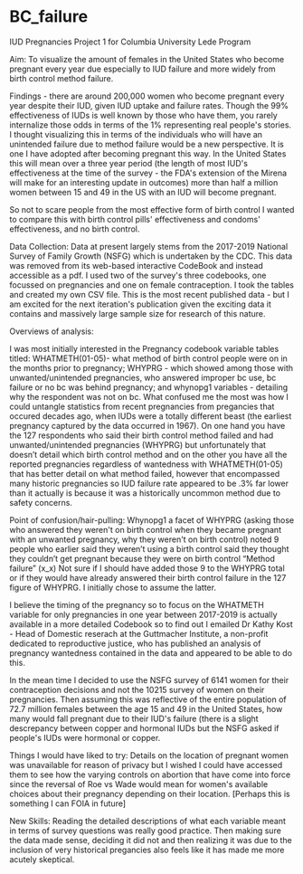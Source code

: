# BC_failure
IUD Pregnancies
Project 1 for Columbia University Lede Program

Aim: To visualize the amount of females in the United States who become pregnant every year due especially to IUD failure and more widely from birth control method failure.

Findings - there are around 200,000 women who become pregnant every year despite their IUD, given IUD uptake and failure rates. Though the 99% effectiveness of IUDs is well known by those who have them, you rarely internalize those odds in terms of the 1% representing real people's stories. I thought visualizing this in terms of the individuals who will have an unintended failure due to method failure would be a new perspective. It is one I have adopted after becoming pregnant this way. In the United States this will mean over a three year period (the length of most IUD's effectiveness at the time of the survey - the FDA's extension of the Mirena will make for an interesting update in outcomes) more than half a million women between 15 and 49 in the US with an IUD will become pregnant.

So not to scare people from the most effective form of birth control I wanted to compare this with birth control pills' effectiveness and condoms' effectiveness, and no birth control.

Data Collection: Data at present largely stems from the 2017-2019 National Survey of Family Growth (NSFG) which is undertaken by the CDC. This data was removed from its web-based interactive CodeBook and instead accessible as a pdf. I used two of the survey's three codebooks, one focussed on pregnancies and one on female contraception. I took the tables and created my own CSV file. This is the most recent published data - but I am excited for the next iteration's publication given the exciting data it contains and massively large sample size for research of this nature.

Overviews of analysis:

I was most initially interested in the Pregnancy codebook variable tables titled: WHATMETH(01-05)- what method of birth control people were on in the months prior to pregnancy; WHYPRG - which showed among those with unwanted/unintended pregnancies, who answered improper bc use, bc failure or no bc was behind pregnancy; and whynopg1 variables - detailing why the respondent was not on bc. What confused me the most was how I could untangle statistics from recent pregnancies from pregancies that occured decades ago, when IUDs were a totally different beast (the earliest pregnancy captured by the data occurred in 1967). On one hand you have the 127 respondents who said their birth control method failed and had unwanted/unintended pregnancies (WHYPRG) but unfortunately that doesn’t detail which birth control method and on the other you have all the reported pregnancies regardless of wantedness with WHATMETH(01-05) that has better detail on what method failed, however that encompassed many historic pregnancies so IUD failure rate appeared to be .3% far lower than it actually is because it was a historically uncommon method due to safety concerns.

Point of confusion/hair-pulling: Whynopg1 a facet of WHYPRG (asking those who answered they weren't on birth control when they became pregnant with an unwanted pregnancy, why they weren't on birth control) noted 9 people who earlier said they weren’t using a birth control said they thought they couldn’t get pregnant because they were on birth control “Method failure” (x_x) Not sure if I should have added those 9 to the WHYPRG total or if they would have already answered their birth control failure in the 127 figure of WHYPRG. I initially chose to assume the latter.

I believe the timing of the pregnancy so to focus on the WHATMETH variable for only pregnancies in one year between 2017-2019 is actually available in a more detailed Codebook so to find out I emailed Dr Kathy Kost - Head of Domestic reserach at the Guttmacher Institute, a non-profit dedicated to reproductive justice, who has published an analysis of pregnancy wantedness contained in the data and appeared to be able to do this.

In the mean time I decided to use the NSFG survey of 6141 women for their contraception decisions and not the 10215 survey of women on their pregnancies. Then assuming this was reflective of the entire population of 72.7 million females between the age 15 and 49 in the United States, how many would fall pregnant due to their IUD's failure (there is a slight descrepancy between copper and hormonal IUDs but the NSFG asked if people's IUDs were hormonal or copper.

Things I would have liked to try: Details on the location of pregnant women was unavailable for reason of privacy but I wished I could have accessed them to see how the varying controls on abortion that have come into force since the reversal of Roe vs Wade would mean for women's available choices about their pregnancy depending on their location. [Perhaps this is something I can FOIA in future]

New Skills: Reading the detailed descriptions of what each variable meant in terms of survey questions was really good practice. Then making sure the data made sense, deciding it did not and then realizing it was due to the inclusion of very historical pregancies also feels like it has made me more acutely skeptical.
